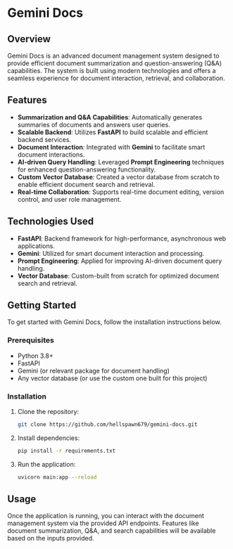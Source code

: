 # Gemini Docs

## Overview
Gemini Docs is an advanced document management system designed to provide efficient document summarization and question-answering (Q&A) capabilities. The system is built using modern technologies and offers a seamless experience for document interaction, retrieval, and collaboration.

## Features
- **Summarization and Q&A Capabilities**: Automatically generates summaries of documents and answers user queries.
- **Scalable Backend**: Utilizes **FastAPI** to build scalable and efficient backend services.
- **Document Interaction**: Integrated with **Gemini** to facilitate smart document interactions.
- **AI-driven Query Handling**: Leveraged **Prompt Engineering** techniques for enhanced question-answering functionality.
- **Custom Vector Database**: Created a vector database from scratch to enable efficient document search and retrieval.
- **Real-time Collaboration**: Supports real-time document editing, version control, and user role management.

## Technologies Used
- **FastAPI**: Backend framework for high-performance, asynchronous web applications.
- **Gemini**: Utilized for smart document interaction and processing.
- **Prompt Engineering**: Applied for improving AI-driven document query handling.
- **Vector Database**: Custom-built from scratch for optimized document search and retrieval.

## Getting Started
To get started with Gemini Docs, follow the installation instructions below.

### Prerequisites
- Python 3.8+
- FastAPI
- Gemini (or relevant package for document handling)
- Any vector database (or use the custom one built for this project)

### Installation
1. Clone the repository:
    ```bash
    git clone https://github.com/hellspawn679/gemini-docs.git
    ```

2. Install dependencies:
    ```bash
    pip install -r requirements.txt
    ```

3. Run the application:
    ```bash
    uvicorn main:app --reload
    ```

## Usage
Once the application is running, you can interact with the document management system via the provided API endpoints. Features like document summarization, Q&A, and search capabilities will be available based on the inputs provided.
